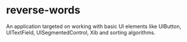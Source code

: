 # reverse-words

An application targeted on working with basic UI elements like UIButton, UITextField, UISegmentedControl, Xib and sorting algorithms.
